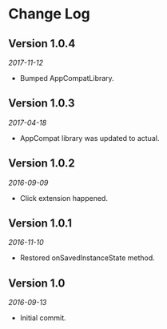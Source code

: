 Change Log
==========
## Version 1.0.4

_2017-11-12_

 * Bumped AppCompatLibrary.
 
 
## Version 1.0.3

_2017-04-18_

 * AppCompat library was updated to actual.


## Version 1.0.2

_2016-09-09_

* Click extension happened.


## Version 1.0.1

_2016-11-10_

* Restored onSavedInstanceState method.


## Version 1.0

_2016-09-13_

* Initial commit.



